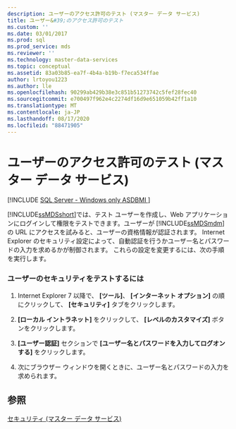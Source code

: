 ```yaml
---
description: ユーザーのアクセス許可のテスト (マスター データ サービス)
title: ユーザー&#39;のアクセス許可のテスト
ms.custom: ''
ms.date: 03/01/2017
ms.prod: sql
ms.prod_service: mds
ms.reviewer: ''
ms.technology: master-data-services
ms.topic: conceptual
ms.assetid: 83a03b85-ea7f-4b4a-b19b-f7eca534ffae
author: lrtoyou1223
ms.author: lle
ms.openlocfilehash: 90299ab429b38e3c851b51273742c5fef28fec40
ms.sourcegitcommit: e700497f962e4c2274df16d9e651059b42ff1a10
ms.translationtype: MT
ms.contentlocale: ja-JP
ms.lasthandoff: 08/17/2020
ms.locfileid: "88471905"
---
```

# <a name="test-a-user39s-permissions-master-data-services"></a>ユーザーのアクセス許可のテスト (マスター データ サービス)

[!INCLUDE [SQL Server - Windows only ASDBMI  ](../includes/applies-to-version/sql-windows-only-asdbmi.md)]

  [!INCLUDE[ssMDSshort](../includes/ssmdsshort-md.md)]では、テスト ユーザーを作成し、Web アプリケーションにログインして権限をテストできます。ユーザーが [!INCLUDE[ssMDSmdm](../includes/ssmdsmdm-md.md)] の URL にアクセスを試みると、ユーザーの資格情報が認証されます。 Internet Explorer のセキュリティ設定によって、自動認証を行うかユーザー名とパスワードの入力を求めるかが制御されます。 これらの設定を変更するには、次の手順を実行します。  
  
### <a name="to-test-a-users-security"></a>ユーザーのセキュリティをテストするには  
  
1.  Internet Explorer 7 以降で、 **[ツール]**、 **[インターネット オプション]** の順にクリックして、 **[セキュリティ]** タブをクリックします。  
  
2.  **[ローカル イントラネット]** をクリックして、 **[レベルのカスタマイズ]** ボタンをクリックします。  
  
3.  **[ユーザー認証]** セクションで **[ユーザー名とパスワードを入力してログオンする]** をクリックします。  
  
4.  次にブラウザー ウィンドウを開くときに、ユーザー名とパスワードの入力を求められます。  
  
## <a name="see-also"></a>参照  
 [セキュリティ (マスター データ サービス)](../master-data-services/security-master-data-services.md)  
  
  
